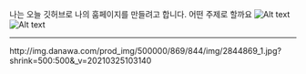 나는 오늘 깃허브로 나의 훔페이지를 만들려고 합니다. 
어떤 주제로 할까요
![Alt text](/path/to/img.jpg)
![Alt text](/path/to/img.jpg "Optional title")
<hr/>
http://img.danawa.com/prod_img/500000/869/844/img/2844869_1.jpg?shrink=500:500&_v=20210325103140

